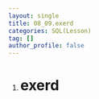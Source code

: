 ```yaml
---
layout: single
title: 08_09.exerd
categories: SQL(Lesson)
tag: []
author_profile: false
---   
```


1. # exerd